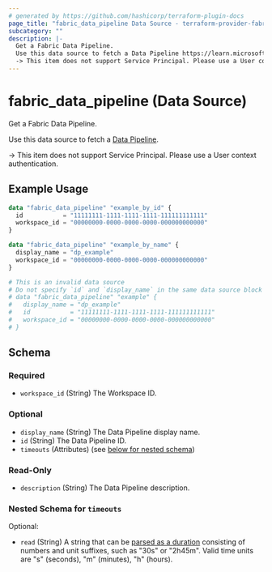 ```yaml
---
# generated by https://github.com/hashicorp/terraform-plugin-docs
page_title: "fabric_data_pipeline Data Source - terraform-provider-fabric"
subcategory: ""
description: |-
  Get a Fabric Data Pipeline.
  Use this data source to fetch a Data Pipeline https://learn.microsoft.com/fabric/data-factory/data-factory-overview#data-pipelines.
  -> This item does not support Service Principal. Please use a User context authentication.
---
```


# fabric_data_pipeline (Data Source)

Get a Fabric Data Pipeline.

Use this data source to fetch a [Data Pipeline](https://learn.microsoft.com/fabric/data-factory/data-factory-overview#data-pipelines).

-> This item does not support Service Principal. Please use a User context authentication.

## Example Usage

```terraform
data "fabric_data_pipeline" "example_by_id" {
  id           = "11111111-1111-1111-1111-111111111111"
  workspace_id = "00000000-0000-0000-0000-000000000000"
}

data "fabric_data_pipeline" "example_by_name" {
  display_name = "dp_example"
  workspace_id = "00000000-0000-0000-0000-000000000000"
}

# This is an invalid data source
# Do not specify `id` and `display_name` in the same data source block
# data "fabric_data_pipeline" "example" {
#   display_name = "dp_example"
#   id           = "11111111-1111-1111-1111-111111111111"
#   workspace_id = "00000000-0000-0000-0000-000000000000"
# }
```

<!-- schema generated by tfplugindocs -->
## Schema

### Required

- `workspace_id` (String) The Workspace ID.

### Optional

- `display_name` (String) The Data Pipeline display name.
- `id` (String) The Data Pipeline ID.
- `timeouts` (Attributes) (see [below for nested schema](#nestedatt--timeouts))

### Read-Only

- `description` (String) The Data Pipeline description.

<a id="nestedatt--timeouts"></a>

### Nested Schema for `timeouts`

Optional:

- `read` (String) A string that can be [parsed as a duration](https://pkg.go.dev/time#ParseDuration) consisting of numbers and unit suffixes, such as "30s" or "2h45m". Valid time units are "s" (seconds), "m" (minutes), "h" (hours).
